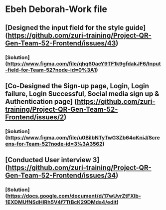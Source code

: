 # **Ebeh Deborah-Work file**
## [Designed the input field for the style guide] (https://github.com/zuri-training/Project-QR-Gen-Team-52-Frontend/issues/43)

### [Solution] (https://www.figma.com/file/qhq60aeY9TF1k9gfdakJF6/Input-field-for-Team-52?node-id=0%3A1)

## [Co-Designed the Sign-up page, Login, Login failure, Login Successful, Social media sign up & Authentication page] (https://github.com/zuri-training/Project-QR-Gen-Team-52-Frontend/issues/2)

### [Solution] (https://www.figma.com/file/u0BiIbNTyTwG3Zb64oKniJ/Screens-for-Team-52?node-id=3%3A3562)

## [Conducted User interview 3] (https://github.com/zuri-training/Project-QR-Gen-Team-52-Frontend/issues/34)

### [Solution] (https://docs.google.com/document/d/17wUvrZtFXIb-1EXDMUfNSdHlRh5V4f7TtBcK29DMds4/edit)